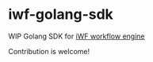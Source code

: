 # iwf-golang-sdk
WIP Golang SDK for [iWF workflow engine](https://github.com/indeedeng/iwf)

Contribution is welcome!

